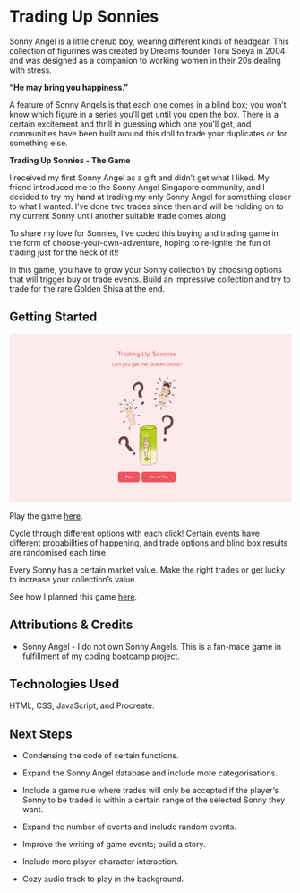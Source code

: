 # Trading Up Sonnies

Sonny Angel is a little cherub boy, wearing different kinds of headgear. This collection of figurines was created by Dreams founder Toru Soeya in 2004 and was designed as a companion to working women in their 20s dealing with stress.

**“He may bring you happiness.”**

A feature of Sonny Angels is that each one comes in a blind box; you won’t know which figure in a series you’ll get until you open the box. There is a certain excitement and thrill in guessing which one you’ll get, and communities have been built around this doll to trade your duplicates or for something else.

**Trading Up Sonnies - The Game**

I received my first Sonny Angel as a gift and didn’t get what I liked. My friend introduced me to the Sonny Angel Singapore community, and I decided to try my hand at trading my only Sonny Angel for something closer to what I wanted. I’ve done two trades since then and will be holding on to my current Sonny until another suitable trade comes along.

To share my love for Sonnies, I’ve coded this buying and trading game in the form of choose-your-own-adventure, hoping to re-ignite the fun of trading just for the heck of it!!

In this game, you have to grow your Sonny collection by choosing options that will trigger buy or trade events. Build an impressive collection and try to trade for the rare Golden Shisa at the end.

## Getting Started

![Screenshot of game's title page](./images/title_page_screenshot.png)

Play the game [here](https://uncommonlibrary.github.io/tradingupsonnies/).

Cycle through different options with each click! Certain events have different probabilities of happening, and trade options and blind box results are randomised each time.

Every Sonny has a certain market value. Make the right trades or get lucky to increase your collection’s value.

See how I planned this game [here](https://miro.com/app/board/uXjVKyOmHVw=/?share_link_id=411556532347).

## Attributions & Credits

- Sonny Angel - I do not own Sonny Angels. This is a fan-made game in fulfillment of my coding bootcamp project.

## Technologies Used

HTML, CSS, JavaScript, and Procreate.

## Next Steps

- Condensing the code of certain functions.

- Expand the Sonny Angel database and include more categorisations.

- Include a game rule where trades will only be accepted if the player’s Sonny to be traded is within a certain range of the selected Sonny they want.

- Expand the number of events and include random events.

- Improve the writing of game events; build a story.

- Include more player-character interaction.

- Cozy audio track to play in the background.
